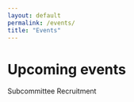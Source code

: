 ```yaml
---
layout: default
permalink: /events/
title: "Events"
---
```


# Upcoming events

Subcommittee Recruitment